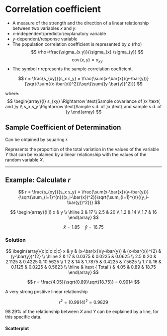 # Correlation coefficient

-   A measure of the strength and the direction of a linear relationship
    between two variables $x$ and $y$.
-   $x$-independent/predictor/explanatory variable
-   $y$-dependent/response variable
-   The population correlation coefficient is represented by $\rho$
    (rho) $$
    \rho=\frac{\sigma_{x y}}{\sigma_{x} \sigma_{y}}
    $$ $$
    \operatorname{cov}(x, y)=\sigma_{xy}
    $$
-   The symbol $r$ represents the sample correlation coeffcient.

$$
r = \frac{s_{xy}}{s_x s_y} = \frac{\sum(x-\bar{x})(y-\bar{y})}{\sqrt{\sum{(x-\bar{x})^2}}\sqrt{\sum{(y-\bar{y})^2}}}
$$

where: $$
\begin{array}{l}
s_{xy} \Rightarrow \text{Sample covariance of }x \text{ and }y \\
s_x,s_y \Rightarrow \text{Sample s.d. of }x \text{ and sample s.d. of }y
\end{array}
$$

## Sample Coefficient of Determination

Can be obtained by squaring $r$.

Represents the proportion of the total variation in the values of the
variable $Y$ that can be explained by a linear relationship with the
values of the random variable $X$.

------------------------------------------------------------------------

## Example: Calculate $r$

$$
r = \frac{s_{xy}}{s_x s_y} = \frac{\sum(x-\bar{x})(y-\bar{y})}{\sqrt{\sum_{i=1}^{n}{(x_i-\bar{x})^2}}\sqrt{\sum_{i=1}^{n}{(y_i-\bar{y})^2}}}
$$

$$
\begin{array}{l|l}
x & y \\
\hline
2 & 17 \\
2.5 & 20 \\
1.2 & 14 \\
1.7 & 16
\end{array}
$$

$$
\bar{x}=1.85 \quad \bar{y}=16.75
$$

### Solution

$$
\begin{array}{c|c|c|c|c}
x & y & (x-\bar{x})(y-\bar{y}) & (x-\bar{x})^{2} & (y-\bar{y})^{2} \\
\hline
2 & 17 & 0.0375 & 0.0225 & 0.0625 \\
2.5 & 20 & 2.1125 & 0.4225 & 10.5625 \\
1.2 & 14 & 1.7875 & 0.4225 & 7.5625 \\
1.7 & 16 & 0.1125 & 0.0225 & 0.5623 \\
\hline
& \text { Total } & 4.05 & 0.89 & 18.75
\end{array}
$$

$$
r = \frac{4.05}{\sqrt{0.89}\sqrt{18.75}} = 0.9914
$$

A very strong postiive linear relationship

$$
r^2 = (0.9914)^2 = 0.9829
$$

98.29% of the relationship between $X$ and $Y$ can be explained by a
line, for this specific data.

#### Scatterplot

